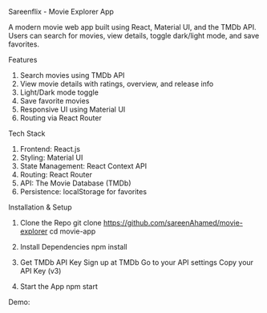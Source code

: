 Sareenflix - Movie Explorer App

A modern movie web app built using React, Material UI, and the TMDb API. Users can search for movies, view details, toggle dark/light mode, and save favorites.


Features
1. Search movies using TMDb API
2. View movie details with ratings, overview, and release info
3. Light/Dark mode toggle
4. Save favorite movies
5. Responsive UI using Material UI
6. Routing via React Router


Tech Stack
1. Frontend: React.js
2. Styling: Material UI
3. State Management: React Context API
4. Routing: React Router
5. API: The Movie Database (TMDb)
6. Persistence: localStorage for favorites


Installation & Setup

1. Clone the Repo
	git clone https://github.com/sareenAhamed/movie-explorer
	cd movie-app

2. Install Dependencies
	npm install

3. Get TMDb API Key
	Sign up at TMDb
	Go to your API settings
	Copy your API Key (v3)

4. Start the App
	npm start

Demo: 

